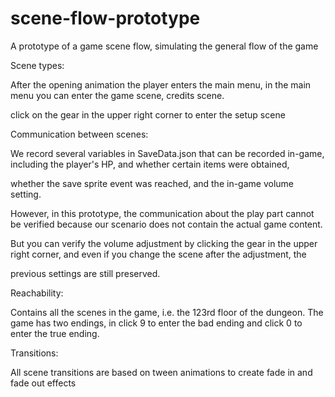 # scene-flow-prototype

A prototype of a game scene flow, simulating the general flow of the game

Scene types: 

After the opening animation the player enters the main menu, in the main menu you can enter the game scene, credits scene. 

click on the gear in the upper right corner to enter the setup scene

Communication between scenes:

We record several variables in SaveData.json that can be recorded in-game, including the player's HP, and whether certain items were obtained, 

whether the save sprite event was reached, and the in-game volume setting.

However, in this prototype, the communication about the play part cannot be verified because our scenario does not contain the actual game content.

But you can verify the volume adjustment by clicking the gear in the upper right corner, and even if you change the scene after the adjustment, the 

previous settings are still preserved.

Reachability:

Contains all the scenes in the game, i.e. the 123rd floor of the dungeon. The game has two endings, in click 9 to enter the bad ending and click 0 to enter the true ending.

Transitions:

All scene transitions are based on tween animations to create fade in and fade out effects

